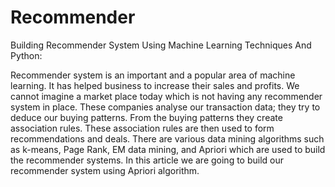 # Recommender
Building Recommender System Using Machine Learning Techniques And Python:

Recommender system is an important and a popular area of machine learning. It has helped business to increase their sales and profits. We cannot imagine a market place today which is not having any recommender system in place. These companies analyse our transaction data; they try to deduce our buying patterns. From the buying patterns they create association rules. These association rules are then used to form recommendations and deals. There are various data mining algorithms such as k-means, Page Rank, EM data mining, and Apriori which are used to build the recommender systems. In this article we are going to build our recommender system using Apriori algorithm.
